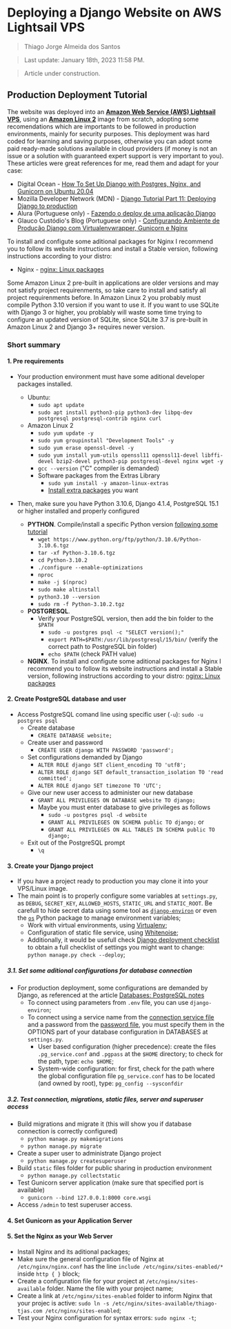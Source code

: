 # Deploying a Django Website on AWS Lightsail VPS
> Thiago Jorge Almeida dos Santos

> Last update: January 18th, 2023 11:58 PM.

> Article under construction.

## Production Deployment Tutorial

The website was deployed into an [**Amazon Web Service (AWS) Lightsail VPS**](https://aws.amazon.com/lightsail/), using an [**Amazon Linux 2**](https://aws.amazon.com/amazon-linux-2/) image from scratch, adopting some recomendations which are importants to be followed in production environments, mainly for security purposes. This deployment was hard coded for learning and saving purposes, otherwise you can adopt some paid ready-made solutions available in cloud providers (if money is not an issue or a solution with guaranteed expert support is very important to you). These articles were great references for me, read them and adapt for your case:

* Digital Ocean - [How To Set Up Django with Postgres, Nginx, and Gunicorn on Ubuntu 20.04](https://www.digitalocean.com/community/tutorials/how-to-set-up-django-with-postgres-nginx-and-gunicorn-on-ubuntu-20-04)
* Mozilla Developer Network (MDN) - [Django Tutorial Part 11: Deploying Django to production](https://developer.mozilla.org/en-US/docs/Learn/Server-side/Django/Deployment)
* Alura (Portuguese only) - [Fazendo o deploy de uma aplicação Django](https://www.alura.com.br/artigos/fazendo-o-deploy-de-uma-aplicacao-django)
* Glauco Custódio's Blog (Portuguese only) - [Configurando Ambiente de Produção Django com Virtualenvwrapper, Gunicorn e Nginx](https://glaucocustodio.github.io/2013/11/23/configurando-ambiente-de-producao-django-com-virtualenvwrapper-gunicorn-e-nginx/)

To install and configute some aditional packages for Nginx I recommend you to follow its website instructions and install a Stable version, following instructions according to your distro:

* Nginx - [nginx: Linux packages](https://nginx.org/en/linux_packages.html#Amazon-Linux)

Some Amazon Linux 2 pre-built in applications are older versions and may not satisfy project requirenments, so take care to install and satisfy all project requirenments before. In Amazon Linux 2 you probably must compile Python 3.10 version if you want to use it. If you want to use SQLite with Django 3 or higher, you problably will waste some time trying to configure an updated version of SQLite, since SQLite 3.7 is pre-built in Amazon Linux 2 and Django 3+ requires newer version.

### Short summary

#### 1. Pre requirements

* Your production environment must have some aditional developer packages installed.
  * Ubuntu: 
    * ```sudo apt update```
    * ```sudo apt install python3-pip python3-dev libpq-dev postgresql postgresql-contrib nginx curl```
  * Amazon Linux 2
    * ```sudo yum update -y```
    * ```sudo yum groupinstall "Development Tools" -y```
    * ```sudo yum erase openssl-devel -y```
    * ```sudo yum install yum-utils openssl11 openssl11-devel libffi-devel bzip2-devel python3-pip postgresql-devel nginx wget -y```
    * ```gcc --version``` ("C" compiler is demanded)
    * Software packages from the Extras Library
      * ```sudo yum install -y amazon-linux-extras```
      * [Install extra packages](https://aws.amazon.com/pt/premiumsupport/knowledge-center/ec2-install-extras-library-software/) you want

* Then, make sure you have Python 3.10.6, Django 4.1.4, PostgreSQL 15.1 or higher installed and properly configured
  * **PYTHON**. Compile/install a specific Python version [following some tutorial](https://techviewleo.com/how-to-install-python-on-amazon-linux-2/)
    * ```wget https://www.python.org/ftp/python/3.10.6/Python-3.10.6.tgz```
    * ```tar -xf Python-3.10.6.tgz```
    * ```cd Python-3.10.2```
    * ```./configure --enable-optimizations```
    * ```nproc```
    * ```make -j $(nproc)```
    * ```sudo make altinstall```
    * ```python3.10 --version```
    * ```sudo rm -f Python-3.10.2.tgz```
  * **POSTGRESQL**.
    * Verify your PostgreSQL version, then add the bin folder to the ```$PATH```
      * ```sudo -u postgres psql -c "SELECT version();"```
      * ```export PATH=$PATH:/usr/lib/postgresql/15/bin/``` (verify the correct path to PostgreSQL bin folder)
      * ```echo $PATH``` (check PATH value)
  * **NGINX**. To install and configute some aditional packages for Nginx I recommend you to follow its website instructions and install a Stable version, following instructions according to your distro: [nginx: Linux packages](https://nginx.org/en/linux_packages.html#Amazon-Linux)

#### 2. Create PostgreSQL database and user

* Access PostgreSQL comand line using specific user (```-u```): ```sudo -u postgres psql```
  * Create database
    * ```CREATE DATABASE website;```
  * Create user and password
    * ```CREATE USER django WITH PASSWORD 'password';```
  * Set configurations demanded by Django
    * ```ALTER ROLE django SET client_encoding TO 'utf8';```
    * ```ALTER ROLE django SET default_transaction_isolation TO 'read committed';```
    * ```ALTER ROLE django SET timezone TO 'UTC';```
  * Give our new user access to administer our new database
    * ```GRANT ALL PRIVILEGES ON DATABASE website TO django;```
    * Maybe you must enter database to give privileges as follows
      * ```sudo -u postgres psql -d website```
      * ```GRANT ALL PRIVILEGES ON SCHEMA public TO django;``` or
      * ```GRANT ALL PRIVILEGES ON ALL TABLES IN SCHEMA public TO django;```
  * Exit out of the PostgreSQL prompt
    * ```\q```

#### 3. Create your Django project

* If you have a project ready to production you may clone it into your VPS/Linux image.
* The main point is to properly configure some variables at ```settings.py```, as ```DEBUG```, ```SECRET_KEY```, ```ALLOWED_HOSTS```, ```STATIC_URL``` and ```STATIC_ROOT```. Be carefull to hide secret data using some tool as [```django-environ```](https://django-environ.readthedocs.io/en/latest/) or even the [```os```](https://docs.python.org/3.10/library/os.html#file-names-command-line-arguments-and-environment-variables) Python package to manage environment variables;
  * Work with virtual environments, using [Virtualenv](https://virtualenv.pypa.io/en/latest/);
  * Configuration of static file service, using [Whitenoise](https://whitenoise.evans.io/en/stable/django.html);
  * Additionally, it would be usefull check [Django deployment checklist](https://docs.djangoproject.com/en/4.1/howto/deployment/checklist/) to obtain a full checklist of settings you might want to change: ```python manage.py check --deploy```;

##### 3.1. Set some aditional configurations for database connection

* For production deployment, some configurations are demanded by Django, as referenced at the article [Databases: PostgreSQL notes](https://docs.djangoproject.com/en/4.1/ref/databases/#postgresql-notes)
  * To connect using parameters from ```.env``` file, you can use ```django-environ```;
  * To connect using a service name from the [connection service file](https://www.postgresql.org/docs/current/libpq-pgservice.html) and a password from the [password file](https://www.postgresql.org/docs/current/libpq-pgpass.html), you must specify them in the OPTIONS part of your database configuration in DATABASES at ```settings.py```.
    * User based configuration (higher precedence): create the files ```.pg_service.conf``` and ```.pgpass``` at the ```$HOME``` directory; to check for the path, type: ```echo $HOME```;
    * System-wide configuration: for first, check for the path where the global configuration file ```pg_service.conf``` has to be located (and owned by root), type: ```pg_config --sysconfdir```

##### 3.2. Test connection, migrations, static files, server and superuser access

* Build migrations and migrate it (this will show you if database connection is correctly configured)
  * ```python manage.py makemigrations```
  * ```python manage.py migrate```
* Create a super user to administrate Django project
  * ```python manage.py createsuperuser```
* Build ```static``` files folder for public sharing in production environment
  * ```python manage.py collectstatic```
* Test Gunicorn server application (make sure that specified port is available)
  * ```gunicorn --bind 127.0.0.1:8000 core.wsgi```
* Access ```/admin``` to test superuser access.

#### 4. Set Gunicorn as your Application Server

#### 5. Set the Nginx as your Web Server

* Install Nginx and its aditional packages;
* Make sure the general configuration file of Nginx at ```/etc/nginx/nginx.conf``` has the line ```include /etc/nginx/sites-enabled/*``` inside ```http { }``` block;
* Create a configuration file for your project at ```/etc/nginx/sites-available``` folder. Name the file with your project name;
* Create a link at ```/etc/nginx/sites-enabled``` folder to inform Nginx that your projec is active: ```sudo ln -s /etc/nginx/sites-available/thiago-tjas.com /etc/nginx/sites-enabled```;
* Test your Nginx configuration for syntax errors: ```sudo nginx -t```;
